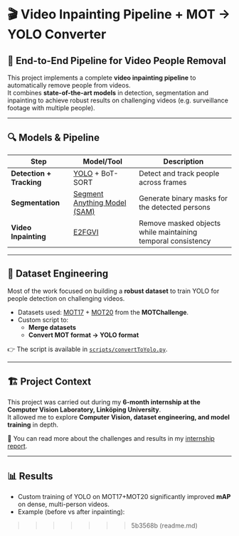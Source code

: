 # 🎬 Video Inpainting Pipeline + MOT → YOLO Converter

## 🚀 End-to-End Pipeline for **Video People Removal**

This project implements a complete **video inpainting pipeline** to automatically remove people from videos.  
It combines **state-of-the-art models** in detection, segmentation and inpainting to achieve robust results on challenging videos (e.g. surveillance footage with multiple people).

---

## 🔍 Models & Pipeline

| Step                  | Model/Tool | Description |
|-----------------------|------------|-------------|
| **Detection + Tracking** | [YOLO](https://github.com/ultralytics/ultralytics) + BoT-SORT | Detect and track people across frames |
| **Segmentation**      | [Segment Anything Model (SAM)](https://segment-anything.com/) | Generate binary masks for the detected persons |
| **Video Inpainting**  | [E2FGVI](https://github.com/MCG-NKU/E2FGVI) | Remove masked objects while maintaining temporal consistency |

---

## 📂 Dataset Engineering

Most of the work focused on building a **robust dataset** to train YOLO for people detection on challenging videos.  

- Datasets used: [MOT17](https://motchallenge.net/data/MOT17/) + [MOT20](https://motchallenge.net/data/MOT20/) from the **MOTChallenge**.  
- Custom script to:
  - **Merge datasets**  
  - **Convert MOT format → YOLO format**  

👉 The script is available in [`scripts/convertToYolo.py`](scripts/convertToYolo.py.py).

---

## 🏗️ Project Context

This project was carried out during my **6-month internship at the Computer Vision Laboratory, Linköping University**.  
It allowed me to explore **Computer Vision, dataset engineering, and model training** in depth.  

📄 You can read more about the challenges and results in my [internship report](assets/internship_report.pdf).

---

## 📊 Results

- Custom training of YOLO on MOT17+MOT20 significantly improved **mAP** on dense, multi-person videos.  
- Example (before vs after inpainting):  

>>>>>>> 5b3568b (readme.md)

